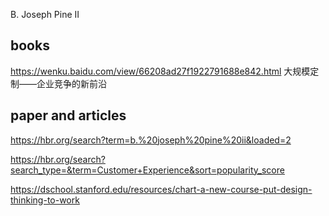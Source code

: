 B. Joseph Pine II


## books

https://wenku.baidu.com/view/66208ad27f1922791688e842.html
大规模定制——企业竞争的新前沿
## paper and articles 

https://hbr.org/search?term=b.%20joseph%20pine%20ii&loaded=2



https://hbr.org/search?search_type=&term=Customer+Experience&sort=popularity_score


https://dschool.stanford.edu/resources/chart-a-new-course-put-design-thinking-to-work

